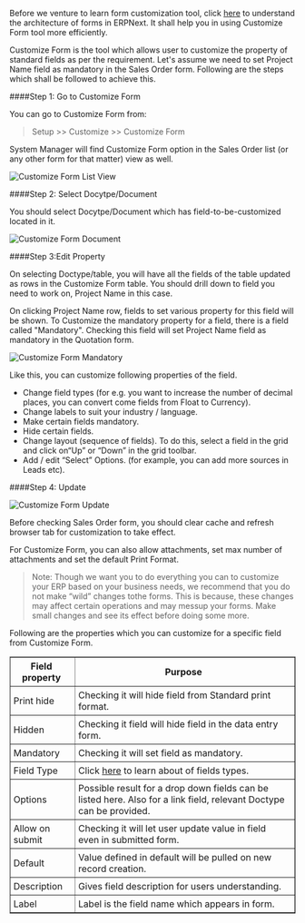 <!--markdown-->
Before we venture to learn form customization tool, click [here](https://frappe.io/kb/customization/form-architecture) to understand the architecture of forms in ERPNext. It shall help you in using Customize Form tool more efficiently.

Customize Form is the tool which allows user to customize the property of standard fields as per the requirement. Let's assume we need to set Project Name field as mandatory in the Sales Order form. Following are the steps which shall be followed to achieve this.

####Step 1: Go to Customize Form

You can go to Customize Form from:

> Setup >> Customize >> Customize Form

System Manager will find Customize Form option in the Sales Order list (or any other form for that matter) view as well.

![Customize Form List View](assets/erpnext_org/images/erpnext/customize-form-list-view.png)

####Step 2: Select Docytpe/Document

You should select Docytpe/Document which has field-to-be-customized located in it.

![Customize Form Document](assets/erpnext_org/images/erpnext/customize-form-document.png)

####Step 3:Edit Property

On selecting Doctype/table, you will have all the fields of the table updated as rows in the Customize Form table. You should drill down to field you need to work on, Project Name in this case.

On clicking Project Name row, fields to set various property for this field will be shown. To Customize the mandatory property for a field, there is a field called "Mandatory". Checking this field will set Project Name field as mandatory in the Quotation form.

![Customize Form Mandatory](assets/erpnext_org/images/erpnext/customize-form-mandatory.png)

Like this, you can customize following properties of the field.

* Change field types (for e.g. you want to increase the number of decimal places, you can convert come fields from Float to Currency).
* Change labels to suit your industry / language.
* Make certain fields mandatory.
* Hide certain fields.
* Change layout (sequence of fields). To do this, select a field in the grid and click on“Up” or “Down” in the grid toolbar.
* Add / edit “Select” Options. (for example, you can add more sources in Leads etc).

####Step 4: Update

![Customize Form Update](assets/erpnext_org/images/erpnext/customize-form-update.png)

Before checking Sales Order form, you should clear cache and refresh browser tab for customization to take effect.

For Customize Form, you can also allow attachments, set max number of attachments and set the default Print Format.

>Note: Though we want you to do everything you can to customize your ERP based on your business needs, we recommend that you do not make “wild” changes tothe forms. This is because, these changes may affect certain operations and may messup your forms. Make small changes and see its effect before doing some more.

Following are the properties which you can customize for a specific field from Customize Form.
<style>
    td { 
    padding:5px 10px 5px 5px;
    };
    img {
    align:center;
    };
table, th, td {
    border: 1px solid black;
    border-collapse: collapse;
}
</style>
<table border="1" width="700px">
  <tbody>
    <tr>
      <td style="text-align: center;"><b>Field property</b></td>
      <td style="text-align: center;"><b>Purpose</b></td>
    </tr>
    <tr>
      <td>Print hide</td>
      <td>Checking it will hide field from Standard print format.</td>
    </tr>
    <tr>
      <td>Hidden</td>
      <td>Checking it field will hide field in the data entry form.</td>
    </tr>
    <tr>
      <td>Mandatory</td>
      <td>Checking it will set field as mandatory.</td>
    </tr>
    <tr>
      <td>Field Type</td>
      <td>Click <a href="https://erpnext.com/kb/customize/field-types">here</a> to learn about of fields types.</td>
    </tr>
    <tr>
      <td>Options</td>
      <td>Possible result for a drop down fields can be listed here. Also for a link field, relevant Doctype can be provided.</td>
    </tr>
    <tr>
      <td>Allow on submit</td>
      <td>Checking it will let user update value in field even in submitted form.</td>
    </tr>
    <tr>
      <td>Default</td>
      <td>Value defined in default will be pulled on new record creation.</td>
    </tr>
    <tr>
      <td>Description</td>
      <td>Gives field description for users understanding.</td>
    </tr>
    <tr>
      <td>Label</td>
      <td>Label is the field name which appears in form.</td>
    </tr>
  </tbody>
</table>